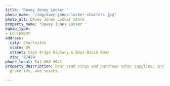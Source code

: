 ```yaml
---
title: 'Davey Jones Locker '
photo_name: "/img/davy-jones-locker-charters.jpg"
photo_alt: DAvey Jones Locker Store
property_name: 'Davey Jones Locker '
equip_type:
- Equipment
address:
  city: Charleston
  state: OR
  street: Cape Arago Highway & Boat Basin Road
  zip: '97420'
phone_local: 541-888-3941
property_description: Rent crab rings and purchase other supplies, including bait,
  groceries, and snacks.

---
```


